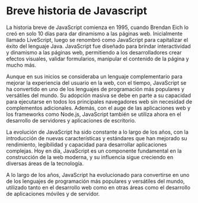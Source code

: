 
# Breve historia de Javascript
La historia breve de JavaScript comienza en 1995, cuando Brendan Eich lo creó en solo 10
días para dar dinamismo a las páginas web. Inicialmente llamado LiveScript, luego se
renombró como JavaScript para capitalizar el éxito del lenguaje Java.
JavaScript fue diseñado para brindar interactividad y dinamismo a las páginas web,
permitiendo a los desarrolladores crear efectos visuales, validar formularios, manipular el
contenido de la página y mucho más.

Aunque en sus inicios se consideraba un lenguaje complementario para mejorar la
experiencia del usuario en la web, con el tiempo, JavaScript se ha convertido en uno de
los lenguajes de programación más populares y versátiles del mundo. Su adopción
masiva se debe en parte a su capacidad para ejecutarse en todos los principales
navegadores web sin necesidad de complementos adicionales. Además, con el auge de
las aplicaciones web y los frameworks como Node.js, JavaScript también se utiliza ahora
en el desarrollo de servidores y aplicaciones de escritorio.

La evolución de JavaScript ha sido constante a lo largo de los años, con la introducción
de nuevas características y estándares que han mejorado su rendimiento, legibilidad y
capacidad para desarrollar aplicaciones complejas. Hoy en día, JavaScript es un
componente fundamental en la construcción de la web moderna, y su influencia sigue
creciendo en diversas áreas de la tecnología.

A lo largo de los años, JavaScript ha evolucionado para convertirse en uno de los
lenguajes de programación más populares y versátiles del mundo, utilizado tanto en el
desarrollo web como en otras áreas como el desarrollo de aplicaciones móviles y de
servidor.
